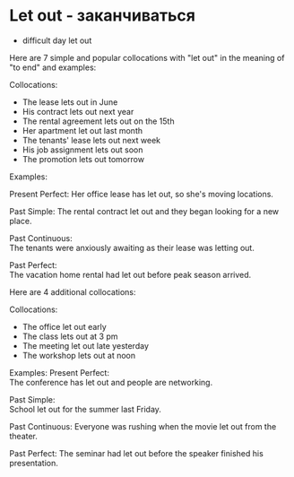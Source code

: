 # Let out - заканчиваться

- difficult day let out

Here are 7 simple and popular collocations with "let out" in the meaning of "to end" and examples:

Collocations:

- The lease lets out in June
- His contract lets out next year
- The rental agreement lets out on the 15th
- Her apartment let out last month
- The tenants' lease lets out next week
- His job assignment lets out soon
- The promotion lets out tomorrow

Examples:

Present Perfect:
Her office lease has let out, so she's moving locations.

Past Simple:
The rental contract let out and they began looking for a new place.

Past Continuous:  
The tenants were anxiously awaiting as their lease was letting out.

Past Perfect:  
The vacation home rental had let out before peak season arrived.

Here are 4 additional collocations:

Collocations:

- The office let out early
- The class lets out at 3 pm
- The meeting let out late yesterday
- The workshop lets out at noon

Examples:
Present Perfect:  
The conference has let out and people are networking.

Past Simple:  
School let out for the summer last Friday.

Past Continuous:
Everyone was rushing when the movie let out from the theater.

Past Perfect:
The seminar had let out before the speaker finished his presentation.
